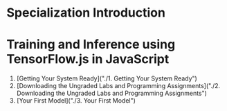 # Specialization Introduction

# Training and Inference using TensorFlow.js in JavaScript
1. [Getting Your System Ready]("./1. Getting Your System Ready")
2. [Downloading the Ungraded Labs and Programming Assignments]("./2. Downloading the Ungraded Labs and Programming Assignments")
3. [Your First Model]("./3. Your First Model")